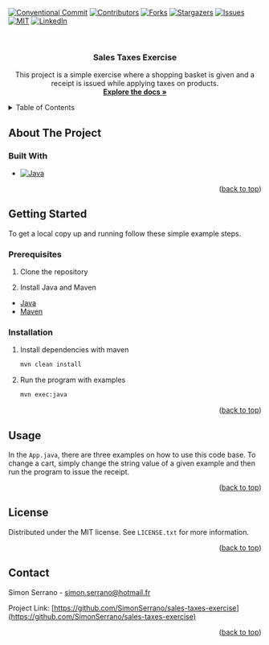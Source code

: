 <!-- Improved compatibility of back to top link: See: https://github.com/othneildrew/Best-README-Template/pull/73 -->
<a id="readme-top"></a>
<!--
*** Thanks for checking out the Best-README-Template. If you have a suggestion
*** that would make this better, please fork the repo and create a pull request
*** or simply open an issue with the tag "enhancement".
*** Don't forget to give the project a star!
*** Thanks again! Now go create something AMAZING! :D
-->



<!-- PROJECT SHIELDS -->
<!--
*** I'm using markdown "reference style" links for readability.
*** Reference links are enclosed in brackets [ ] instead of parentheses ( ).
*** See the bottom of this document for the declaration of the reference variables
*** for contributors-url, forks-url, etc. This is an optional, concise syntax you may use.
*** https://www.markdownguide.org/basic-syntax/#reference-style-links
-->
[![Conventional Commit][conventional-commits-shield]][conventional-commits-url]
[![Contributors][contributors-shield]][contributors-url]
[![Forks][forks-shield]][forks-url]
[![Stargazers][stars-shield]][stars-url]
[![Issues][issues-shield]][issues-url]
[![MIT][license-shield]][license-url]
[![LinkedIn][linkedin-shield]][linkedin-url]



<!-- PROJECT LOGO -->
<br />
<div align="center">

<h3 align="center">Sales Taxes Exercise</h3>

  <p align="center">
    This project is a simple exercise where a shopping basket is given and a receipt is issued while applying taxes on products.
    <br />
    <a href="https://github.com/SimonSerrano/sales-taxes-exercise"><strong>Explore the docs »</strong></a>
    <br />
  </p>
</div>



<!-- TABLE OF CONTENTS -->
<details>
  <summary>Table of Contents</summary>
  <ol>
    <li>
      <a href="#about-the-project">About The Project</a>
      <ul>
        <li><a href="#built-with">Built With</a></li>
      </ul>
    </li>
    <li>
      <a href="#getting-started">Getting Started</a>
      <ul>
        <li><a href="#prerequisites">Prerequisites</a></li>
        <li><a href="#installation">Installation</a></li>
      </ul>
    </li>
    <li><a href="#usage">Usage</a></li>
    <li><a href="#license">License</a></li>
    <li><a href="#contact">Contact</a></li>
  </ol>
</details>



<!-- ABOUT THE PROJECT -->
## About The Project

### Built With

* [![Java][Java]][Java-url]

<p align="right">(<a href="#readme-top">back to top</a>)</p>



<!-- GETTING STARTED -->
## Getting Started

To get a local copy up and running follow these simple example steps.

### Prerequisites

1. Clone the repository

2. Install Java and Maven
- [Java](https://www.java.com/en/download/manual.jsp)
- [Maven](https://maven.apache.org/install.html)

### Installation

1. Install dependencies with maven
    ```sh
    mvn clean install
    ```
2. Run the program with examples
   ```sh
   mvn exec:java
   ```

<p align="right">(<a href="#readme-top">back to top</a>)</p>



<!-- USAGE EXAMPLES -->
## Usage

In the `App.java`, there are three examples on how to use this code base. To change a cart, simply change the string value of a given example and then run the program to issue the receipt.

<p align="right">(<a href="#readme-top">back to top</a>)</p>

<!-- LICENSE -->
## License

Distributed under the MIT license. See `LICENSE.txt` for more information.

<p align="right">(<a href="#readme-top">back to top</a>)</p>



<!-- CONTACT -->
## Contact

Simon Serrano - simon.serrano@hotmail.fr

Project Link: [https://github.com/SimonSerrano/sales-taxes-exercise](https://github.com/SimonSerrano/sales-taxes-exercise)

<p align="right">(<a href="#readme-top">back to top</a>)</p>



<!-- MARKDOWN LINKS & IMAGES -->
<!-- https://www.markdownguide.org/basic-syntax/#reference-style-links -->
[conventional-commits-shield]: https://img.shields.io/badge/Conventional_Commits-%E2%9C%93-brightgreen?style=for-the-badge&logo=conventionalcommits
[conventional-commits-url]: https://www.conventionalcommits.org/en/v1.0.0/
[contributors-shield]: https://img.shields.io/github/contributors/SimonSerrano/sales-taxes-exercise.svg?style=for-the-badge
[contributors-url]: https://github.com/SimonSerrano/sales-taxes-exercise/graphs/contributors
[forks-shield]: https://img.shields.io/github/forks/SimonSerrano/sales-taxes-exercise.svg?style=for-the-badge
[forks-url]: https://github.com/SimonSerrano/sales-taxes-exercise/network/members
[stars-shield]: https://img.shields.io/github/stars/SimonSerrano/sales-taxes-exercise.svg?style=for-the-badge
[stars-url]: https://github.com/SimonSerrano/sales-taxes-exercise/stargazers
[issues-shield]: https://img.shields.io/github/issues/SimonSerrano/sales-taxes-exercise.svg?style=for-the-badge
[issues-url]: https://github.com/SimonSerrano/sales-taxes-exercise/issues
[license-shield]: https://img.shields.io/github/license/SimonSerrano/sales-taxes-exercise.svg?style=for-the-badge
[license-url]: https://github.com/SimonSerrano/sales-taxes-exercise/blob/master/LICENSE.txt
[linkedin-shield]: https://img.shields.io/badge/-LinkedIn-black.svg?style=for-the-badge&logo=linkedin&colorB=555
[linkedin-url]: https://linkedin.com/in/simon-serrano
[Java]: https://img.shields.io/badge/Java-ED8B00?style=for-the-badge&logo=openjdk&logoColor=white
[Java-url]: https://www.java.com/fr/